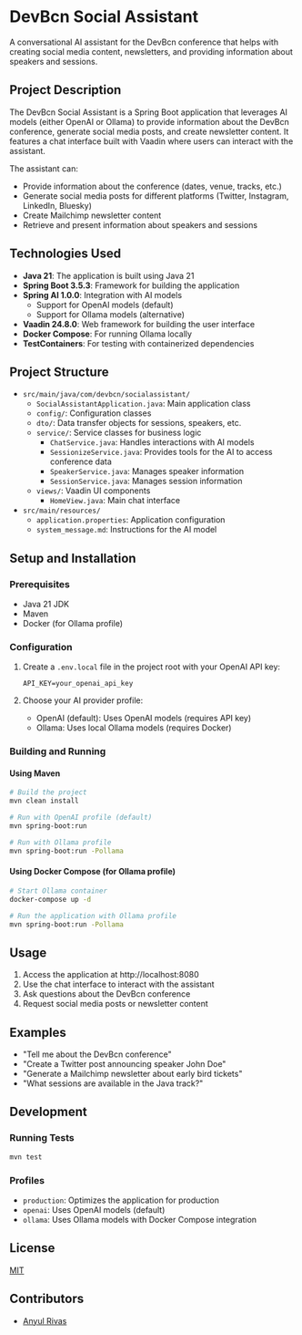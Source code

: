 # DevBcn Social Assistant

A conversational AI assistant for the DevBcn conference that helps with creating
social media content, newsletters, and providing information about speakers and
sessions.

## Project Description

The DevBcn Social Assistant is a Spring Boot application that leverages AI
models (either OpenAI or Ollama) to provide information about the DevBcn
conference, generate social media posts, and create newsletter content. It
features a chat interface built with Vaadin where users can interact with the
assistant.

The assistant can:

- Provide information about the conference (dates, venue, tracks, etc.)
- Generate social media posts for different platforms (Twitter, Instagram,
  LinkedIn, Bluesky)
- Create Mailchimp newsletter content
- Retrieve and present information about speakers and sessions

## Technologies Used

- **Java 21**: The application is built using Java 21
- **Spring Boot 3.5.3**: Framework for building the application
- **Spring AI 1.0.0**: Integration with AI models
    - Support for OpenAI models (default)
    - Support for Ollama models (alternative)
- **Vaadin 24.8.0**: Web framework for building the user interface
- **Docker Compose**: For running Ollama locally
- **TestContainers**: For testing with containerized dependencies

## Project Structure

- `src/main/java/com/devbcn/socialassistant/`
    - `SocialAssistantApplication.java`: Main application class
    - `config/`: Configuration classes
    - `dto/`: Data transfer objects for sessions, speakers, etc.
    - `service/`: Service classes for business logic
        - `ChatService.java`: Handles interactions with AI models
        - `SessionizeService.java`: Provides tools for the AI to access
          conference data
        - `SpeakerService.java`: Manages speaker information
        - `SessionService.java`: Manages session information
    - `views/`: Vaadin UI components
        - `HomeView.java`: Main chat interface
- `src/main/resources/`
    - `application.properties`: Application configuration
    - `system_message.md`: Instructions for the AI model

## Setup and Installation

### Prerequisites

- Java 21 JDK
- Maven
- Docker (for Ollama profile)

### Configuration

1. Create a `.env.local` file in the project root with your OpenAI API key:
   ```
   API_KEY=your_openai_api_key
   ```

2. Choose your AI provider profile:
    - OpenAI (default): Uses OpenAI models (requires API key)
    - Ollama: Uses local Ollama models (requires Docker)

### Building and Running

#### Using Maven

```bash
# Build the project
mvn clean install

# Run with OpenAI profile (default)
mvn spring-boot:run

# Run with Ollama profile
mvn spring-boot:run -Pollama
```

#### Using Docker Compose (for Ollama profile)

```bash
# Start Ollama container
docker-compose up -d

# Run the application with Ollama profile
mvn spring-boot:run -Pollama
```

## Usage

1. Access the application at http://localhost:8080
2. Use the chat interface to interact with the assistant
3. Ask questions about the DevBcn conference
4. Request social media posts or newsletter content

## Examples

- "Tell me about the DevBcn conference"
- "Create a Twitter post announcing speaker John Doe"
- "Generate a Mailchimp newsletter about early bird tickets"
- "What sessions are available in the Java track?"

## Development

### Running Tests

```bash
mvn test
```

### Profiles

- `production`: Optimizes the application for production
- `openai`: Uses OpenAI models (default)
- `ollama`: Uses Ollama models with Docker Compose integration

## License

[MIT](LICENSE)

## Contributors

* [Anyul Rivas](https://www.github.com/anyulled)
